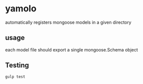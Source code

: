 # yamolo

automatically registers mongoose models in a given directory

## usage

each model file should export a single mongoose.Schema object

## Testing

`gulp test`
